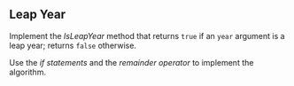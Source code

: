 ## Leap Year

Implement the *IsLeapYear* method that returns `true` if an `year` argument is a leap year; returns `false` otherwise.

Use the *if statements* and the *remainder operator* to implement the algorithm.